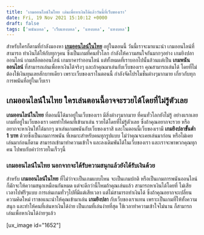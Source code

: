 ```yaml
---
title: 'เกมออนไลน์ในไทย เล่นเพื่อหาเงินได้แล้ววันนี้ที่เว็บของเรา'
date: Fri, 19 Nov 2021 15:10:12 +0000
draft: false
tags: ['พนันบอล', 'เว็บแทงบอล', 'แทงบอล', 'แทงบอล']
---
```


สำหรับใครก็ตามที่กำลังมองหา **[เกมออนไลน์ในไทย](/archives/)** อยู่ในตอนนี้ วันนี้เราจะมาแนะนำ เกมออนไลน์ที่สามารถ ทำเงินได้ให้กับทุกๆคน ซึ่งเป็นเกมที่คนทั่วโลก กำลังให้ความสนใจกันมากๆอย่าง เกมยิงปลาออนไลน์ เกมสล็อตออนไลน์ เกมบาคาร่าออนไลน์ แต่ทั้งหมดที่เราบอกไปนั้นล้วนแต่เป็น **เกมพนันออนไลน์** ที่สามารถเล่นเพื่อหาเงินได้จริงๆ และถ้าคุณมาเล่นกับเว็บของเรา คุณสามารถเล่นได้ โดยที่ไม่ต้องใช้เงินทุนเลยสักบาทเดียว เพราะเว็บของเราในตอนนี้ กำลังจัดโปรโมชั่นต่างๆมากมาย เกี่ยวกับทุกการพนันที่อยู่ในเว็บเรา

**เกมออนไลน์ในไทย ใครเล่นตอนนี้อาจจะรวยได้โดยที่ไม่รู้ตัวเลย**
--------------------------------------------------------------

**เกมออนไลน์ในไทย** ที่ตอนนี้ได้มาอยู่ในเว็บของเรา มีสิ่งต่างๆมากมาย ที่คนทั่วโลกยังไม่รู้ อย่างแรกเลยเกมที่อยู่ในเว็บของเรา เคยทำให้คนที่เข้ามาเล่น รวยได้โดยที่ไม่รู้ตัวเลย ซึ่งถ้าคุณอยากจะรวย หรืออยากจะหาเงินให้ได้มากๆ มาเล่นเกมพนันกับเว็บของเราสิ และในตอนนี้เว็บของเรามี **เกมยิงปลาขั้นต่ำ** **1** **บาท** ด้วยซึ่งเป็นเกมการพนัน ที่เหมาะสำหรับคนทุกรูปแบบ ไม่ว่าคุณจะเคยเล่นมาก่อน หรือไม่เคยเล่นมาก่อนก็ตาม สามารถเข้ามาทำความเข้าใจ และลงเดิมพันได้ในเว็บของเรา และเราจะพาพวกคุณทุกคน ไปพบกับคำว่ารวยในเร็วๆนี้

### **เกมออนไลน์ในไทย นอกจากจะได้รับความสนุกแล้วยังได้รับเงินด้วย**

สำหรับ **เกมออนไลน์ในไทย** ที่ไม่ว่าจะเป็นเกมแบบไหน จะเป็นเกมปกติ หรือเป็นเกมการพนันออนไลน์ ก็มักจะให้ความสนุกเหมือนกันหมด แต่จะดีกว่านี้ไหมถ้าคุณเล่นแล้ว สามารถหาเงินได้โดยที่ ไม่เสียเวลาไปฟรีๆแบบ การเล่นเกมทั่วๆไปที่มีแต่เสียเวลา แต่ไม่สามารถทำเงินได้ ซึ่งถ้าคุณอยากจะเปลี่ยนความคิดใหม่ เราขอแนะนำให้คุณเข้ามาเล่น **เกมยิงปลา** กับเว็บของเราแทน เพราะเป็นเกมที่ให้ทั้งความสนุก และทำให้คนที่เล่นหาเงินได้ง่าย เป็นเกมที่เล่นง่ายที่สุด ใช้เวลาทำความเข้าใจไม่นาน ก็สามารถเล่นเพื่อหาเงินได้ง่ายๆแล้ว

\[ux\_image id="1652"\]